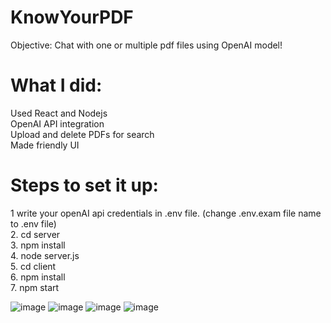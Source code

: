 # KnowYourPDF

Objective: Chat with one or multiple pdf files using OpenAI model!

# What I did:

Used React and Nodejs<br/>
OpenAI API integration <br/>
Upload and delete PDFs for search <br/>
Made friendly UI <br/>


# Steps to set it up:

  1 write your openAI api credentials in .env file. (change .env.exam file name to .env file) <br/>
  2. cd server <br/>
  3. npm install <br/>
  4. node server.js <br/>
  5. cd client <br/>
  6. npm install <br/>
  7. npm start <br/>


![image](https://github.com/Sanchya1/Know_Your_PDF/assets/100153181/a67eae05-4cc7-4d6b-921d-5deee78b9cfa)
![image](https://github.com/Sanchya1/Know_Your_PDF/assets/100153181/be20ce17-33af-4db1-83a6-e0b58dd9b7e2)
![image](https://github.com/Sanchya1/Know_Your_PDF/assets/100153181/4022d765-57b0-405a-9500-4976646bbbdb)
![image](https://github.com/Sanchya1/Know_Your_PDF/assets/100153181/7755efac-98bc-4d9f-8f5f-0138c7bf78bc)


 

 
 






